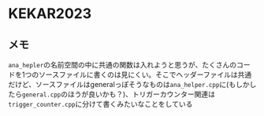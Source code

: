 # KEKAR2023

## メモ
`ana_hepler`の名前空間の中に共通の関数は入れようと思うが、たくさんのコードを1つのソースファイルに書くのは見にくい。そこでヘッダーファイルは共通だけど、ソースファイルはgeneralっぽそうなものは`ana_helper.cpp`に(もしかしたら`general.cpp`のほうが良いかも？)、トリガーカウンター関連は`trigger_counter.cpp`に分けて書くみたいなことをしている
